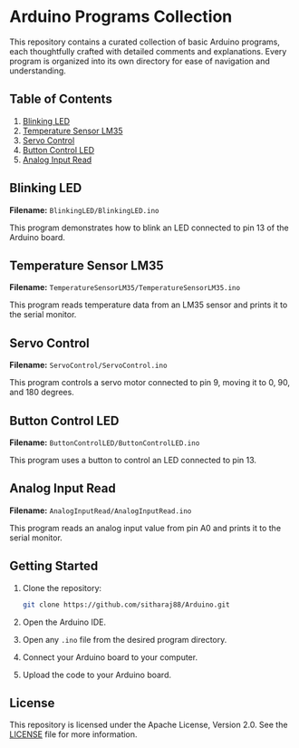 # Arduino Programs Collection

This repository contains a curated collection of basic Arduino programs, each thoughtfully crafted with detailed comments and explanations. Every program is organized into its own directory for ease of navigation and understanding.

## Table of Contents

1. [Blinking LED](#blinking-led)
2. [Temperature Sensor LM35](#temperature-sensor-lm35)
3. [Servo Control](#servo-control)
4. [Button Control LED](#button-control-led)
5. [Analog Input Read](#analog-input-read)

## Blinking LED

**Filename:** `BlinkingLED/BlinkingLED.ino`

This program demonstrates how to blink an LED connected to pin 13 of the Arduino board.

## Temperature Sensor LM35

**Filename:** `TemperatureSensorLM35/TemperatureSensorLM35.ino`

This program reads temperature data from an LM35 sensor and prints it to the serial monitor.

## Servo Control

**Filename:** `ServoControl/ServoControl.ino`

This program controls a servo motor connected to pin 9, moving it to 0, 90, and 180 degrees.

## Button Control LED

**Filename:** `ButtonControlLED/ButtonControlLED.ino`

This program uses a button to control an LED connected to pin 13.

## Analog Input Read

**Filename:** `AnalogInputRead/AnalogInputRead.ino`

This program reads an analog input value from pin A0 and prints it to the serial monitor.

## Getting Started

1. Clone the repository:
    ```bash
    git clone https://github.com/sitharaj88/Arduino.git
    ```

2. Open the Arduino IDE.

3. Open any `.ino` file from the desired program directory.

4. Connect your Arduino board to your computer.

5. Upload the code to your Arduino board.

## License

This repository is licensed under the Apache License, Version 2.0. See the [LICENSE](LICENSE) file for more information.
